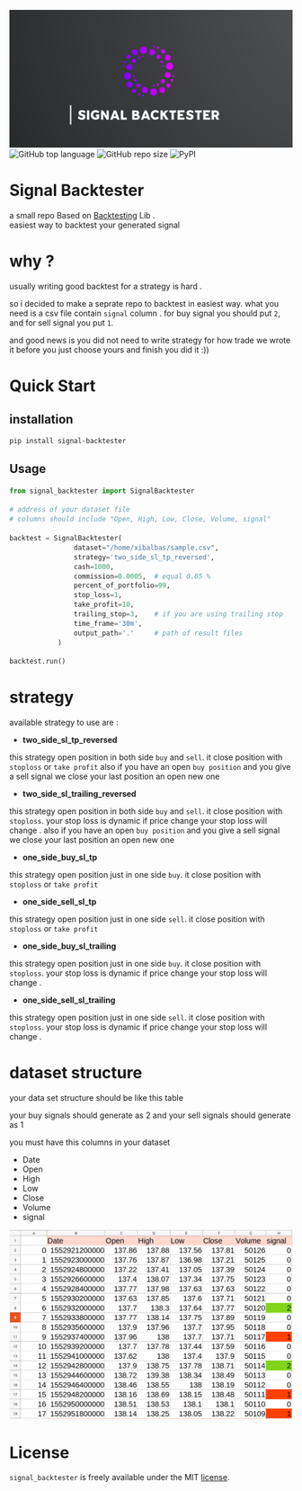 ![Alt text](logo.png)
![GitHub top language](https://img.shields.io/github/languages/top/xibalbas/signal_backtester)
![GitHub repo size](https://img.shields.io/github/repo-size/xibalbas/signal_backtester)
![PyPI](https://img.shields.io/pypi/v/signal-backtester)

# Signal Backtester
 a small repo Based on  [Backtesting](https://pypi.org/project/Backtesting/) Lib .  
 easiest way to backtest your generated signal

# why ?
usually writing good backtest for a strategy is hard .

so i decided to make a seprate repo to backtest in easiest way.
what you need is a csv file contain `signal` column . for buy signal you should put `2`, and for sell signal you put `1`.

and good news is you did not need to write strategy for how trade we wrote it before you just choose yours and finish you did it :))


# Quick Start



## installation
```bash
pip install signal-backtester
```

## Usage
```python
from signal_backtester import SignalBacktester

# address of your dataset file 
# columns should include "Open, High, Low, Close, Volume, signal"

backtest = SignalBacktester(
                dataset="/home/xibalbas/sample.csv",
                strategy='two_side_sl_tp_reversed',
                cash=1000,
                commission=0.0005,  # equal 0.05 %
                percent_of_portfolio=99,
                stop_loss=1,
                take_profit=10,
                trailing_stop=3,    # if you are using trailing stop
                time_frame='30m', 
                output_path='.'     # path of result files
            )

backtest.run()
```

# strategy

available strategy to use are :

- **two_side_sl_tp_reversed**


this strategy open position in both side `buy` and `sell`. it close position with `stoploss` or `take profit`
also if you have an open `buy position` and you give a sell signal we close your last position an open new one

- **two_side_sl_trailing_reversed**


this strategy open position in both side `buy` and `sell`. it close position with `stoploss`. your stop loss is dynamic if price change your stop loss will change .
also if you have an open `buy position` and you give a sell signal we close your last position an open new one


- **one_side_buy_sl_tp**


this strategy open position just in one side `buy`. it close position with `stoploss` or `take profit`

- **one_side_sell_sl_tp**


this strategy open position just in one side `sell`. it close position with `stoploss` or `take profit`

- **one_side_buy_sl_trailing**


this strategy open position just in one side `buy`.  it close position with `stoploss`. your stop loss is dynamic if price change your stop loss will change .

- **one_side_sell_sl_trailing**


this strategy open position just in one side `sell`.  it close position with `stoploss`. your stop loss is dynamic if price change your stop loss will change .


# dataset structure
your data set structure should be like this table 

your buy signals should generate as 2
and your sell signals should generate as 1


you must have this columns in your dataset 
- Date
- Open
- High
- Low
- Close
- Volume
- signal

![Alt text](sample_dataset.png)




# License
`signal_backtester` is freely available under the MIT [license](https://github.com/xibalbas/signal_backtester/blob/master/LICENSE).
